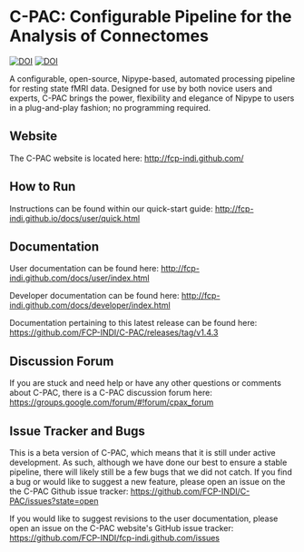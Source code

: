
C-PAC: Configurable Pipeline for the Analysis of Connectomes
============================================================
[![DOI](http://bids.neuroimaging.io/openneuro_badge.svg)](https://openneuro.org) [![DOI](https://zenodo.org/badge/DOI/10.5281/zenodo.164638.svg)](https://doi.org/10.5281/zenodo.164638)


A configurable, open-source, Nipype-based, automated processing pipeline for resting state fMRI data. 
Designed for use by both novice users and experts, C-PAC brings the power, flexibility and elegance 
of Nipype to users in a plug-and-play fashion; no programming required.

Website
-------

The C-PAC website is located here: http://fcp-indi.github.com/

How to Run
----------

Instructions can be found within our quick-start guide: http://fcp-indi.github.io/docs/user/quick.html

Documentation
-------------

User documentation can be found here: http://fcp-indi.github.com/docs/user/index.html

Developer documentation can be found here: http://fcp-indi.github.com/docs/developer/index.html

Documentation pertaining to this latest release can be found here: https://github.com/FCP-INDI/C-PAC/releases/tag/v1.4.3


Discussion Forum
---------------

If you are stuck and need help or have any other questions or comments about C-PAC, there is a C-PAC discussion forum here: https://groups.google.com/forum/#!forum/cpax_forum

Issue Tracker and Bugs
----------------------

This is a beta version of C-PAC, which means that it is still under active development. As such, although we have done our best to ensure a stable pipeline, there will likely still be a few bugs that we did not catch. If you find a bug or would like to suggest a new feature, please open an issue on the the C-PAC Github issue tracker: https://github.com/FCP-INDI/C-PAC/issues?state=open

If you would like to suggest revisions to the user documentation, please open an issue on the C-PAC website's GitHub issue tracker: https://github.com/FCP-INDI/fcp-indi.github.com/issues

